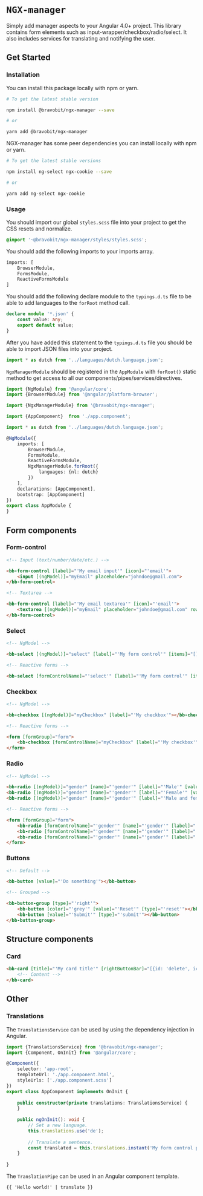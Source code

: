 # `NGX-manager`
Simply add manager aspects to your Angular 4.0+ project. This library contains form elements such as input-wrapper/checkbox/radio/select. It also includes services for translating and notifying the user.

## <a name="get-started"></a> Get Started

### <a name="installation"></a> Installation

You can install this package locally with npm or yarn.

```bash
# To get the latest stable version

npm install @bravobit/ngx-manager --save

# or

yarn add @bravobit/ngx-manager
```

NGX-manager has some peer dependencies you can install locally with npm or yarn.

```bash
# To get the latest stable versions

npm install ng-select ngx-cookie --save

# or

yarn add ng-select ngx-cookie
```

### <a name="usage"></a> Usage

You should import our global `styles.scss` file into your project to get the CSS resets and normalize.

```scss
@import '~@bravobit/ngx-manager/styles/styles.scss';
```

You should add the following imports to your imports array.

```typescript
imports: [
    BrowserModule,
    FormsModule,
    ReactiveFormsModule
]
```

You should add the following declare module to the `typings.d.ts` file to be able to add languages to the `forRoot` method call.

```typescript
declare module '*.json' {
    const value: any;
    export default value;
}
```

After you have added this statement to the `typings.d.ts` file you should be able to import JSON files into your project.
```typescript
import * as dutch from '../languages/dutch.language.json';
``` 

`NgxManagerModule` should be registered in the `AppModule` with `forRoot()` static method to get access to all our components/pipes/services/directives.

```typescript
import {NgModule} from '@angular/core';
import {BrowserModule} from '@angular/platform-browser';

import {NgxManagerModule} from '@bravobit/ngx-manager';

import {AppComponent}  from './app.component';

import * as dutch from '../languages/dutch.language.json';

@NgModule({
    imports: [
        BrowserModule,
        FormsModule,
        ReactiveFormsModule,
        NgxManagerModule.forRoot({
            languages: {nl: dutch}
        })
    ],
    declarations: [AppComponent],
    bootstrap: [AppComponent]
})
export class AppModule {
}
```

## <a name="form-components"></a> Form components

### <a name="form-control"></a> Form-control

```html
<!-- Input (text/number/date/etc.) -->

<bb-form-control [label]="'My email input'" [icon]="'email'">
    <input [(ngModel)]="myEmail" placeholder="johndoe@gmail.com">
</bb-form-control>

<!-- Textarea -->

<bb-form-control [label]="'My email textarea'" [icon]="'email'">
    <textarea [(ngModel)]="myEmail" placeholder="johndoe@gmail.com" rows="10"></textarea>
</bb-form-control>
```

### <a name="select"></a> Select

```html
<!-- NgModel -->

<bb-select [(ngModel)]="select" [label]="'My form control'" [items]="[]"></bb-select>

<!-- Reactive forms -->

<bb-select [formControlName]="'select'" [label]="'My form control'" [items]="[]"></bb-select>
```

### <a name="checkbox"></a> Checkbox

```html
<!-- NgModel -->

<bb-checkbox [(ngModel)]="myCheckbox" [label]="'My checkbox'"></bb-checkbox>

<!-- Reactive forms -->

<form [formGroup]="form">
    <bb-checkbox [formControlName]="myCheckbox" [label]="'My checkbox'"></bb-checkbox>
</form>
```

### <a name="radio"></a> Radio

```html
<!-- NgModel -->

<bb-radio [(ngModel)]="gender" [name]="'gender'" [label]="'Male'" [value]="'male'"></bb-radio>
<bb-radio [(ngModel)]="gender" [name]="'gender'" [label]="'Female'" [value]="'female'"></bb-radio>
<bb-radio [(ngModel)]="gender" [name]="'gender'" [label]="'Male and female'" [value]="'both'"></bb-radio>

<!-- Reactive forms -->

<form [formGroup]="form">
    <bb-radio [formControlName]="'gender'" [name]="'gender'" [label]="'Male'" [value]="'male'"></bb-radio>
    <bb-radio [formControlName]="'gender'" [name]="'gender'" [label]="'Female'" [value]="'female'"></bb-radio>
    <bb-radio [formControlName]="'gender'" [name]="'gender'" [label]="'Male and female'" [value]="'both'"></bb-radio>
</form>
```

### <a name="buttons"></a> Buttons

```html
<!-- Default -->

<bb-button [value]="'Do something'"></bb-button>

<!-- Grouped -->

<bb-button-group [type]="'right'">
    <bb-button [color]="'grey'" [value]="'Reset'" [type]="'reset'"></bb-button>
    <bb-button [value]="'Submit'" [type]="'submit'"></bb-button>
</bb-button-group>
```

## <a name="structure-components"></a> Structure components

### <a name="card"></a> Card

```html
<bb-card [title]="'My card title'" [rightButtonBar]="[{id: 'delete', icon: 'delete'}]">
    <!-- Content -->
</bb-card>
```


## <a name="other"></a> Other

### <a name="translations"></a> Translations

The `TranslationsService` can be used by using the dependency injection in Angular.

```typescript
import {TranslationsService} from '@bravobit/ngx-manager';
import {Component, OnInit} from '@angular/core';

@Component({
    selector: 'app-root',
    templateUrl: './app.component.html',
    styleUrls: ['./app.component.scss']
})
export class AppComponent implements OnInit {
    
    public constructor(private translations: TranslationsService) {
    }
    
    public ngOnInit(): void {
        // Set a new language.
        this.translations.use('de');
        
        // Translate a sentence.
        const translated = this.translations.instant('My form control placeholder');
    }
    
}
```

The `TranslationPipe` can be used in an Angular component template.

```html
{{ 'Hello world!' | translate }}
```
